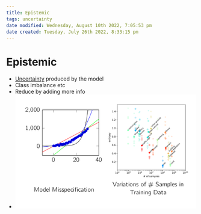 ```yaml
---
title: Epistemic
tags: uncertainty
date modified: Wednesday, August 10th 2022, 7:05:53 pm
date created: Tuesday, July 26th 2022, 8:33:15 pm
---
```


# Epistemic
- [Uncertainty](Uncertainty.md) produced by the model
- Class imbalance etc
- Reduce by adding more info
- ![im](assets/Pasted%20image%2020220323154101.png)


